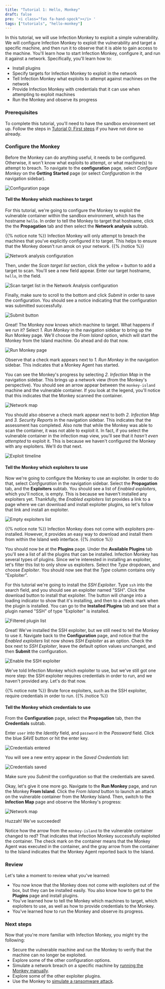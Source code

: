 ```yaml
---
title: "Tutorial 1: Hello, Monkey"
draft: false
pre: '<i class="fas fa-hand-spock"></i> '
tags: ["tutorials", "hello-monkey"]
---
```


In this tutorial, we will use Infection Monkey to exploit a simple
vulnerability. We will configure Infection Monkey to exploit the vulnerability
and target a specific machine, and then run it to observe that it is able to
gain access to the machine. You'll learn how to start Infection Monkey,
configure it, and run it against a network. Specifically, you'll learn how to:
- Install plugins
- Specify targets for Infection Monkey to exploit in the network
- Tell Infection Monkey what exploits to attempt against machines on the
  network
- Provide Infection Monkey with credentials that it can use when attempting to
  exploit machines
- Run the Monkey and observe its progress

### Prerequisites

To complete this tutorial, you'll need to have the sandbox environment set up.
Follow the steps in [Tutorial 0: First steps](../first-steps) if you have not
done so already.

### Configure the Monkey
Before the Monkey can do anything useful, it needs to be configured. Otherwise,
it won't know what exploits to attempt, or what machine(s) to attempt to
breach. To navigate to the **configuration** page, select _Configure Monkey_
on the **Getting Started** page (or select _Configuration_ in the navigation
sidebar).

![Configuration
page](../../images/tutorials/hello-monkey/3-configuration-page.jpg)

#### Tell the Monkey which machines to target
For this tutorial, we're going to configure the Monkey to exploit the
vulnerable container within the sandbox environment, which has the hostname
`hello`. In order to tell the Monkey to target that hostname, click the the
**Propagation** tab and then select the **Network analysis** subtab.

{{% notice note %}}
Infection Monkey will only attempt to breach the machines that you've
explicitly configured it to target. This helps to ensure that the Monkey
doesn't run amok on your network.
{{% /notice %}}

![Network analysis
configuration](../../images/tutorials/hello-monkey/4-network-analysis.jpg)

Then, under the _Scan target list_ section, click the yellow _+_ button to add
a target to scan. You'll see a new field appear. Enter our target hostname,
`hello`, in the field.

![Scan target list in the Network Analysis
configuration](../../images/tutorials/hello-monkey/5-scan-target-list.jpg)

Finally, make sure to scroll to the bottom and click _Submit_ in order to
save the configuration. You should see a notice indicating that the
configuration was submitted successfully.

![Submit button](../../images/tutorials/hello-monkey/6-submit-button.jpg)

Great! The Monkey now knows which machine to target. What happens if we run it?
Select _1. Run Monkey_ in the navigation sidebar to bring up the Run Monkey
page. We'll choose the _From Island_ option, which will start the Monkey from
the Island machine. Go ahead and do that now.

![Run Monkey page](../../images/tutorials/hello-monkey/7-run-monkey.jpg)

Observe that a check mark appears next to _1. Run Monkey_ in the navigation
sidebar. This indicates that a Monkey Agent has started.

You can see the Monkey's progress by selecting _2. Infection Map_ in the
navigation sidebar. This brings up a network view (from the Monkey's
perspective). You should see an arrow appear between the `monkey-island`
machine and the vulnerable container. If you look at the legend, you'll notice
that this indicates that the Monkey scanned the container.

![Network map](../../images/tutorials/hello-monkey/8-map-scanned.jpg)

You should also observe a check mark appear next to both _2. Infection Map_
and _3. Security Reports_ in the navigation sidebar. This indicates that the
assessment has completed. Also note that while the Monkey was able to scan the
container, it was not able to exploit it. In fact, if you select the vulnerable
container in the infection map view, you'll see that it _hasn't even
attempted_ to exploit it. This is because we haven't configured the Monkey with
any exploiters. We'll do that next.

![Exploit timeline](../../images/tutorials/hello-monkey/9-exploit-timeline.jpg)


#### Tell the Monkey which exploiters to use
Now we're going to configure the Monkey to use an exploiter. In order to do
that, select _Configuration_ in the navigation sidebar. Select the
**Propagation** tab, and the **Exploiters** subtab. You should see a list of
_Enabled exploiters_, which you'll notice, is empty. This is because we haven't
installed any exploiters yet. Thankfully, the _Enabled exploiters_ list
provides a link to a page where we can download and install exploiter plugins,
so let's follow that link and install an exploiter.

![Empty exploiters
list](../../images/tutorials/hello-monkey/10-empty-exploiter-list.jpg)

{{% notice note %}}
Infection Monkey does not come with exploiters pre-installed. However, it
provides an easy way to download and install them from within the Island web
interface.
{{% /notice %}}

You should now be at the **Plugins** page. Under the **Available Plugins** tab
you'll see a list of all the plugins that can be installed. Infection Monkey
has several types of plugins. Since we're interested in installing an
exploiter, let's filter this list to only show us exploiters. Select the _Type_
dropdown, and choose _Exploiter_. You should now see that the _Type_ column
contains only "Exploiter".

For this tutorial we're going to install the _SSH Exploiter_. Type `ssh` into
the search field, and you should see an exploiter named "SSH". Click the
download button to install that exploiter. The button will change into a
loading indicator to show that it's installing, and then to a check mark when
the plugin is installed. You can go to the **Installed Plugins** tab and see
that a plugin named "SSH" of type "Exploiter" is installed.

![Filtered plugin
list](../../images/tutorials/hello-monkey/11-filtered-plugin-list.jpg)

Great! We've installed the SSH exploiter, but we still need to tell the Monkey
to use it. Navigate back to the **Configuration** page, and notice that the
_Enabled exploiters_ list now shows _SSH Exploiter_ as an option. Check the box
next to _SSH Exploiter_, leave the default option values unchanged, and then
**Submit** the configuration.

![Enable the SSH
exploiter](../../images/tutorials/hello-monkey/12-exploiter-enabled.jpg)


We've told Infection Monkey which exploiter to use, but we've still got one
more step: the SSH exploiter requires credentials in order to run, and we
haven't provided any. Let's do that now.

{{% notice note %}}
Brute force exploiters, such as the SSH exploiter, require credentials in order
to run.
{{% /notice %}}


#### Tell the Monkey which credentials to use
From the **Configuration** page, select the **Propagation** tab, then the
**Credentials** subtab.

Enter `user` into the _Identity_ field, and `password` in the _Password_
field. Click the blue _SAVE_ button or hit the enter key.

![Credentials
entered](../../images/tutorials/hello-monkey/13-credentials-input.jpg)

You will see a new entry appear in the _Saved Credentials_ list:

![Credentials
saved](../../images/tutorials/hello-monkey/14-saved-credentials.jpg)

Make sure you _Submit_ the configuration so that the credentials are saved.

Okay, let's give it one more go. Navigate to the **Run Monkey** page, and run
the Monkey **From Island**. Click the _From Island_ button to launch an attack
on the vulnerable container from the Monkey Island. Then, switch to the
**Infection Map** page and observe the Monkey's progress:

![Network map](../../images/tutorials/hello-monkey/15-map-exploited.jpg)

Huzzah! We've succeeded!

Notice how the arrow from the `monkey-island` to the vulnerable container
changed to red? That indicates that Infection Monkey successfully exploited the
container. The check mark on the container means that the Monkey Agent was
executed in the container, and the gray arrow from the container to the Island
indicates that the Monkey Agent reported back to the Island.


### Review
Let's take a moment to review what you've learned:
- You now know that the Monkey does not come with exploiters out of the box,
  but they can be installed easily. You also know how to get to the **Plugins**
  page and install plugins.
- You've learned how to tell the Monkey which machines to target, which
  exploiters to use, as well as how to provide credentials to the Monkey.
- You've learned how to run the Monkey and observe its progress.


### Next steps
Now that you're more familiar with Infection Monkey, you might try the
following:

- Secure the vulnerable machine and run the Monkey to verify that the machine
  can no longer be exploited.
- Explore some of the other configuration options.
- Simulate a network breach on a specific machine by [running the Monkey
  manually](../../usage/running-manually).
- Explore some of the other exploiter plugins.
- Use the Monkey to [simulate a ransomware attack](../ransomware).
